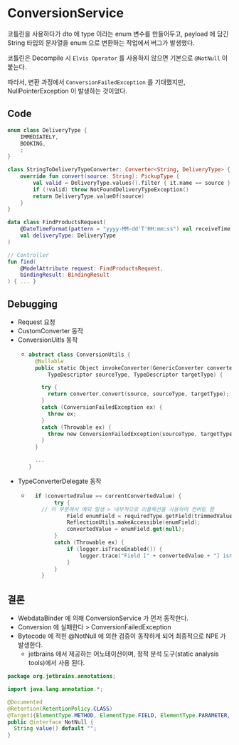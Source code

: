 # ConversionService

코틀린을 사용하다가 dto 에 type 이라는 enum 변수를 만들어두고, payload 에 담긴 String 타입의 문자열을 enum 으로 변환하는 작업에서 버그가 발생했다.

코틀린은 Decompile 시 `Elvis Operator` 를 사용하지 않으면 기본으로 `@NotNull` 이 붙는다.

따라서, 변환 과정에서 `ConversionFailedException` 를 기대했지만, NullPointerException 이 발생하는 것이었다.

## Code

```kotlin
enum class DeliveryType {
    IMMEDIATELY,
    BOOKING,
    ;
}

class StringToDeliveryTypeConverter: Converter<String, DeliveryType> {
    override fun convert(source: String): PickupType {
        val valid = DeliveryType.values().filter { it.name == source }.toList().isNotEmpty()
        if (!valid) throw NotFoundDeliveryTypeException()
        return DeliveryType.valueOf(source)
    }
}
```

```kotlin
data class FindProductsRequest(
    @DateTimeFormat(pattern = "yyyy-MM-dd'T'HH:mm:ss") val receiveTime: LocalDateTime?,
    val deliveryType: DeliveryType
)
```

```kotlin
// Controller 
fun find(
    @ModelAttribute request: FindProductsRequest,
    bindingResult: BindingResult
) { ... }
```

## Debugging

- Request 요청
- CustomConverter 동작
- ConversionUitls 동작
  - ```kotlin
    abstract class ConversionUtils {
      @Nullable
      public static Object invokeConverter(GenericConverter converter, @Nullable Object source,
          TypeDescriptor sourceType, TypeDescriptor targetType) {

        try {
          return converter.convert(source, sourceType, targetType);
        }
        catch (ConversionFailedException ex) {
          throw ex;
        }
        catch (Throwable ex) {
          throw new ConversionFailedException(sourceType, targetType, source, ex);
        }
      }

      ...
    }
    ```
- TypeConverterDelegate 동작
  - ```kotlin
      if (convertedValue == currentConvertedValue) {
			try {
        // 이 부분에서 예외 발생 > 내부적으로 리플렉션을 사용하여 컨버팅 함
				Field enumField = requiredType.getField(trimmedValue);
				ReflectionUtils.makeAccessible(enumField);
				convertedValue = enumField.get(null);
			}
			catch (Throwable ex) {
				if (logger.isTraceEnabled()) {
					logger.trace("Field [" + convertedValue + "] isn't an enum value", ex);
				}
			}
		}
    ```
 
 ## 결론
 
 - WebdataBinder 에 의해 ConversionService 가 먼저 동작한다.
 - Conversion 에 실패한다 > ConversionFailedException
 - Bytecode 에 적힌 @NotNull 에 의한 검증이 동작하게 되어 최종적으로 NPE 가 발생한다.
 	- jetbrains 에서 제공하는 어노테이션이며, 정적 분석 도구(static analysis tools)에서 사용 된다.

```java
package org.jetbrains.annotations;

import java.lang.annotation.*;

@Documented
@Retention(RetentionPolicy.CLASS)
@Target({ElementType.METHOD, ElementType.FIELD, ElementType.PARAMETER, ElementType.LOCAL_VARIABLE})
public @interface NotNull {
  String value() default "";
}
```
